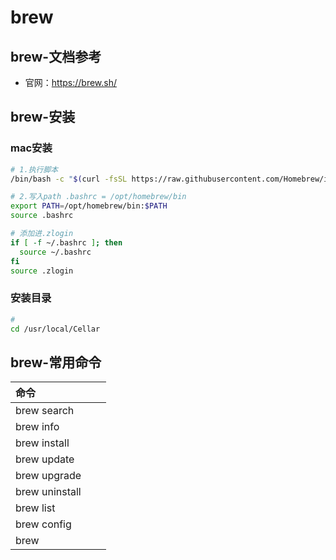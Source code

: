 # brew

## brew-文档参考

- 官网：https://brew.sh/



## brew-安装

### mac安装
```bash
# 1.执行脚本
/bin/bash -c "$(curl -fsSL https://raw.githubusercontent.com/Homebrew/install/HEAD/install.sh)"

# 2.写入path .bashrc = /opt/homebrew/bin
export PATH=/opt/homebrew/bin:$PATH
source .bashrc

# 添加进.zlogin
if [ -f ~/.bashrc ]; then
  source ~/.bashrc
fi
source .zlogin
```

### 安装目录
```bash
# 
cd /usr/local/Cellar

```

## brew-常用命令

| 命令           |      |      |
| :------------- | ---- | ---- |
| brew search    |      |      |
| brew info      |      |      |
| brew install   |      |      |
| brew update    |      |      |
| brew upgrade   |      |      |
| brew uninstall |      |      |
| brew list      |      |      |
| brew config    |      |      |
| brew           |      |      |


